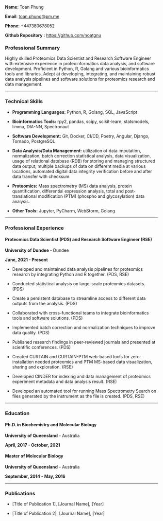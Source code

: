 **Name**: Toan Phung

**Email**: toan.phung@pm.me

**Phone**: +447380678052

**Github Repository** : https://github.com/noatgnu

### **Professional Summary**

Highly skilled Proteomics Data Scientist and Research Software Engineer with extensive experience in proteoinformatics data analysis, and software development. Proficient in Python, R, Golang and various bioinformatics tools and libraries. Adept at developing, integrating, and maintaining robust data analysis pipelines and software solutions for proteomics research and data management.

---

### **Technical Skills**

- **Programming Languages:** Python, R, Golang, SQL, JavaScript

- **Bioinformatics Tools:** rpy2, pandas, scipy, scikit-learn, statsmodels, limma, DIA-NN, Spectronaut

- **Software Development:** Git, Docker, CI/CD, Poetry, Angular, Django, Tornado, PostgreSQL

- **Data Analysis/Data Management:**  utilization of data imputation, normalization, batch correction statistical analysis, data visualization, usage of relational database (RDB) for storing and managing structured data output, multiple backups of data on different media at various locations, automated digital data integrity verification before and after data transfer with checksum

- **Proteomics:** Mass spectrometry (MS) data analysis, protein quantification, differential expression analysis, total and post-translational modification (PTM) (phospho and glycosylation) data analysis.

- **Other Tools:** Jupyter, PyCharm, WebStorm, Golang

---

### **Professional Experience**

#### **Proteomics Data Scientist (PDS) and Research Software Engineer (RSE)**

**University of Dundee** - Dundee

**June, 2021 - Present**

- Developed and maintained data analysis pipelines for proteomics research by integrating Python and R together. (PDS, RSE)

- Conducted statistical analysis on large-scale proteomics datasets. (PDS)

- Create a persistent database to streamline access to different data outputs from the analysis. (PDS)

- Collaborated with cross-functional teams to integrate bioinformatics tools and software solutions. (PDS)

- Implemented batch correction and normalization techniques to improve data quality. (PDS)

- Published research findings in peer-reviewed journals and presented at scientific conferences. (PDS)

- Created CURTAIN and CURTAIN-PTM web-based tools for zero-installation needed proteomics and PTM MS-based data visualization, sharing and exploration. (RSE)

- Developed CINDER for indexing and data management of proteomics experiment metadata and data analysis result. (RSE)

- Developed an automated tool for running Mass Spectrometry Search on files generated by the instrument as the file is created. (PDS, RSE)


---

### **Education**

#### **Ph.D. in Biochemistry and Molecular Biology**

**University of Queensland** - Australia

**April, 2017 - October, 2021**



#### **Master of Molecular Biology**

**University of Queensland** - Australia

**September, 2014 - May, 2016**

---


### **Publications**

- [Title of Publication 1], [Journal Name], [Year]

- [Title of Publication 2], [Journal Name], [Year]
